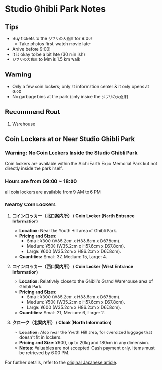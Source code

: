 # Studio Ghibli Park Notes


## Tips

* Buy tickets to the `ジブリの大倉庫` for 9:00!
  * Take photos first; watch movie later
* Arrive before 9:00!
* It is okay to be a bit late (30 min ish)
* `ジブリの大倉庫` to Mm is 1.5 km walk


## Warning

* Only a few coin lockers; only at information center & it only opens at 9:00
* No garbage bins at the park (only inside the `ジブリの大倉庫`)


## Recommend Rout

1. Warehouse


## Coin Lockers at or Near Studio Ghibli Park


### Warning: No Coin Lockers Inside the Studio Ghibli Park

Coin lockers are available within the Aichi Earth Expo Memorial Park but not directly inside the park itself.


### Hours are from 09:00 ~ 18:00

all coin lockers are available from 9 AM to 6 PM


### Nearby Coin Lockers

1. **コインロッカー（北口案内所） / Coin Locker (North Entrance Information)**
   * **Location:** Near the Youth Hill area of Ghibli Park.
   * **Pricing and Sizes:**
     * Small: ¥300 (W35.2cm x H33.5cm x D67.8cm).
     * Medium: ¥500 (W35.2cm x H57.6cm x D67.8cm).
     * Large: ¥600 (W35.2cm x H86.2cm x D67.8cm).
   * **Quantities:** Small: 37, Medium: 15, Large: 4.

2. **コインロッカー（西口案内所） / Coin Locker (West Entrance Information)**
   * **Location:** Relatively close to the Ghibli's Grand Warehouse area of Ghibli Park.
   * **Pricing and Sizes:**
     * Small: ¥300 (W35.2cm x H33.5cm x D67.8cm).
     * Medium: ¥500 (W35.2cm x H57.6cm x D67.8cm).
     * Large: ¥600 (W35.2cm x H86.2cm x D67.8cm).
   * **Quantities:** Small: 21, Medium: 6, Large: 2.

3. **クローク（北案内所） / Cloak (North Information)**
   * **Location:** Also near the Youth Hill area, for oversized luggage that doesn't fit in lockers.
   * **Pricing and Size:** ¥600, up to 20kg and 180cm in any dimension.
   * **Notes:** Valuables are not accepted. Cash payment only. Items must be retrieved by 6:00 PM.

For further details, refer to the [original Japanese article](https://castel.jp/p/9201).
